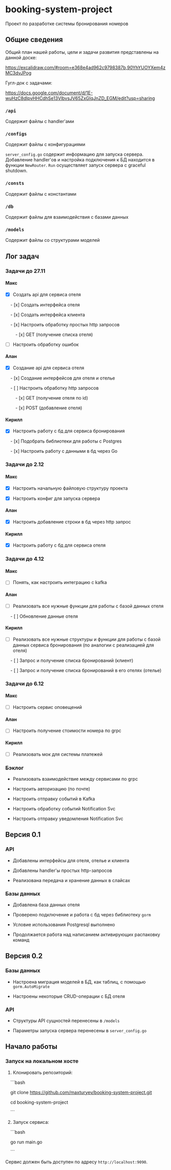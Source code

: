 # booking-system-project

  

Проект по разработке системы бронирования номеров

  

## Общие сведения

  

Общий план нашей работы, цели и задачи развития представлены на данной доске:

https://excalidraw.com/#room=e368e4ad962c9798387b,90YhYUOYXem4zMC3dvJPog

  

Гугл-док с задачами:

https://docs.google.com/document/d/1E-wuHzC8dIpvHHCdhSe13VlbvsJV65ZxGIqJnZD_EGM/edit?usp=sharing

  

### `/api`

Cодержит файлы с handler'ами

  

### `/configs`

Cодержит файлы с конфигурациями

  

`server_config.go` содержит информацию для запуска сервера. Добавление handler'ов и настройка подключения к БД находится в функции `NewRouter`. `Run` осуществляет запуск сервера с graceful shutdown.

  

### `/consts`

Cодержит файлы с константами

  

### `/db`

Cодержит файлы для взаимодействия с базами данных

  

### `/models`

Cодержит файлы со структурами моделей

  

## Лог задач

  

### Задачи до 27.11

  

#### Макс

- [x] Создать api для сервиса отеля

    - [x] Создать интерфейса отеля

    - [x] Создать интерфейса клиента

    - [x] Настроить обработку простых http запросов

        - [x] GET (получение списка отеля)

- [ ] Настроить обработку ошибок

  

#### Алан

- [x] Создание api для сервиса отеля

    - [x] Создание интерфейсов для отеля и отелье

    - [ ] Настроить обработку http запросов

        - [x] GET (получение отеля по id)

        - [x] POST (добавление отеля)

#### Кирилл

- [x] Настроить работу с бд для сервиса бронирования

    - [x] Подобрать библиотеки для работы с Postgres

    - [x] Настроить работу с данными в бд через Go

  

### Задачи до 2.12

  

#### Макс

- [x] Настроить начальную файловую структуру проекта

- [x] Настроить конфиг для запуска сервера

  

#### Алан

- [x] Настроить добавление строки в бд через http запрос

  

#### Кирилл

- [x] Настроить работу с бд для сервиса отеля

  

### Задачи до 4.12

#### Макс

- [ ]  Понять, как настроить интеграцию с kafka

#### Алан

- [ ] Реализовать все нужные функции для работы с базой данных отеля

    - [ ] Обновление данные отеля

#### Кирилл

- [ ] Реализовать все нужные структуры и функции для работы с базой данных сервиса бронирования (по аналогии с реализацией для отеля)

    - [ ] Запрос и получение списка бронирований (клиент)

    - [ ] Запрос и получение списка бронирований в его отелях (отелье)

### Задачи до 6.12

#### Макс

- [ ]  Настроить сервис оповещений

#### Алан

- [ ] Настроить получение стоимости номера по grpc

#### Кирилл

- [ ] Реализовать мок для системы платежей

### Бэклог

- Реализовать взаимодействие между сервисами по grpc

- Настроить авторизацию (по почте)

- Настроить отправку событий в Kafka

- Настроить обработку событий Notification Svc

- Настроить отправку уведомления Notification Svc

  

## Версия 0.1

  

### API

  

- Добавлены интерфейсы для отеля, отелье и клиента

- Добавлены handler'ы простых http-запросов

- Реализована передача и хранение данных в слайсах

  

### Базы данных

  

- Добавлена база данных отеля

- Проверено подключение и работа с бд через библиотеку `gorm`

- Условие использования Postgresql выполнено

- Продолжается работа над написанием активирующих распаковку команд

  

## Версия 0.2

  

### Базы данных

- Настроена миграция моделей в БД, как таблиц, с помощью `gorm.AutoMigrate`

- Настроены некоторые CRUD-операции с БД отеля

  

### API

  

- Структуры API сущностей перенесены в `/models`

- Параметры запуска сервера перенесены в `server_config.go`

  

## Начало работы

  

### Запуск на локальном хосте

  

1. Клонировать репозиторий:

  

    ```bash

    git clone https://github.com/maxturyev/booking-system-project.git

    cd booking-system-project

    ```

2. Запуск сервиса:

  

    ```bash

    go run main.go

    ```

  

Сервис должен быть доступен по адресу `http://localhost:9090`.